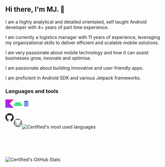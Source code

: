 ## Hi there, I'm MJ. 👋

I am a highly analytical and detailed orientated, self taught Android developer with 4+ years of part time experience.

I am currently a logistics manager with 11 years of experience, leveraging my organizational skills to deliver efficient and scalable mobile solutions. 

I am very passionate about mobile technology and how it can assist businesses grow, innovate and optimise.

I am passionate about building innovative and user-friendly apps.

I am proficient in Android SDK and various Jetpack frameworks.

<!-- ### Connect with me:
<img align="left" alt="MJ Jacobs | LinkedIn" width="22px" src="https://cdn.jsdelivr.net/npm/simple-icons@v3/icons/linkedin.svg" /> [linkedin]
-->

<!--
**MJJacobs01/MJJacobs01** is a ✨ _special_ ✨ repository because its `README.md` (this file) appears on your GitHub profile.

Here are some ideas to get you started:

- 🔭 I’m currently working on ...
- 🌱 I’m currently learning ...
- 👯 I’m looking to collaborate on ...
- 🤔 I’m looking for help with ...
- 💬 Ask me about ...
- 📫 How to reach me: ...
- 😄 Pronouns: ...
- ⚡ Fun fact: ...
-->

### Languages and tools

<img align="left" alt="Kotlin" width="26px" src="https://raw.githubusercontent.com/github/explore/80688e429a7d4ef2fca1e82350fe8e3517d3494d/topics/kotlin/kotlin.png" />
<img align="center" alt="SQL" width="26px" src="https://raw.githubusercontent.com/github/explore/80688e429a7d4ef2fca1e82350fe8e3517d3494d/topics/sql/sql.png" />
<img align="left" alt="Android" width="26px" src="https://raw.githubusercontent.com/github/explore/80688e429a7d4ef2fca1e82350fe8e3517d3494d/topics/android/android.png" />
<br />
<br />
<img align="left" alt="Github" width="26px" src="https://raw.githubusercontent.com/github/explore/89bdd9644f44d1b12180fd512b95574fe4c54617/topics/github-api/github-api.png" />
<br />
<img align="left" alt="Material Design" width="26px" src="https://raw.githubusercontent.com/github/explore/80688e429a7d4ef2fca1e82350fe8e3517d3494d/topics/material-design/material-design.png" />
<br />

<img align="left" src="https://github-readme-stats.vercel.app/api/top-langs?username=MJJacobs01&show_icons=true&hide_border=true" alt="Certified's most used languages"  />

<br />
<br />
<br />
<br />
<br />
<br />

<img align="left" src="https://github-readme-stats.vercel.app/api?username=MJJacobs01&show_icons=true&locale=en" alt="Certified's GitHub Stats" />

<!-- </details> -->
<br />
<!-- [linkedin]: https://www.linkedin.com/in/mj-jacobs-81bb2754/ -->







